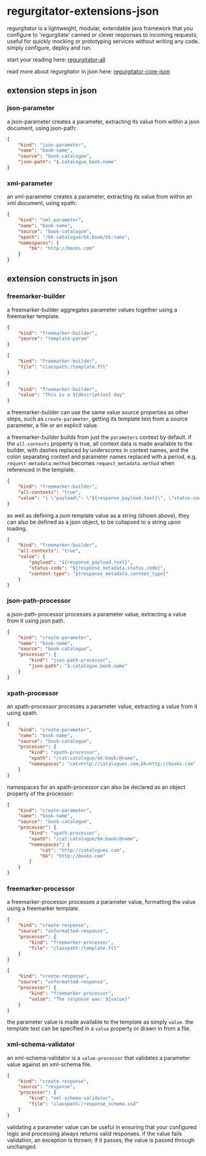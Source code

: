 # regurgitator-extensions-json

regurgitator is a lightweight, modular, extendable java framework that you configure to 'regurgitate' canned or clever responses to incoming requests; useful for quickly mocking or prototyping services without writing any code. simply configure, deploy and run.

start your reading here: [regurgitator-all](http://github.com/talmeym/regurgitator-all#regurgitator)

read more about regurgitator in json here: [regurgitator-core-json](http://github.com/talmeym/regurgitator-core-json#json-configuration-of-regurgitator)

## extension steps in json

### json-parameter

a json-parameter creates a parameter, extracting its value from within a json document, using json-path:

```json
{
    "kind": "json-parameter",
    "name": "book-name",
    "source": "book-catalogue",
    "json-path": "$.catalogue.book.name"
}
```

### xml-parameter

an xml-parameter creates a parameter, extracting its value from within an xml document, using xpath:

```json
{
    "kind": "xml-parameter",
    "name": "book-name",
    "source": "book-catalogue",
    "xpath": "/bk:catalogue/bk:book/bk:name",
    "namespaces": {
        "bk": "http://books.com"
    }
}
```

## extension constructs in json

### freemarker-builder 

a freemarker-builder aggregates parameter values together using a freemarker template.

```json
{
    "kind": "freemarker-builder",
    "source": "template-param"
}
```

```json
{
    "kind": "freemarker-builder",
    "file": "classpath:/template.ftl"
}
```

```json
{
    "kind": "freemarker-builder",
    "value": "This is a ${descriptive} day"
}
```

a freemarker-builder can use the same value source properties as other steps, such as ``create-parameter``, getting its template text from a source parameter, a file or an explicit value.

a freemarker-builder builds from just the ``parameters`` context by default. if the ``all-contexts`` property is true, all context data is made available to the builder, with dashes replaced by underscores in context names, and the colon separating context and parameter names replaced with a period, e.g. ``request-metadata:method`` becomes ``request_metadata.method`` when referenced in the template.

```json
{
    "kind": "freemarker-builder",
    "all-contexts": "true",
    "value": "{ \"payload\": \"${response_payload.text}\", \"status-code\": ${response_metadata.status_code}, \"content-type\": \"${response_metadata.content_type}\" }"
}
```

as well as defining a json template value as a string (shown above), they can also be defined as a json object, to be collapsed to a string upon loading.

```json
{
    "kind": "freemarker-builder",
    "all-contexts": "true",
    "value": { 
        "payload": "${response_payload.text}",
        "status-code": "${response_metadata.status_code}",
        "content-type": "${response_metadata.content_type}"
    }
}
```

### json-path-processor

a json-path-processor processes a parameter value, extracting a value from it using json path.

```json
{
    "kind": "create-parameter",
    "name": "book-name",
    "source": "book-catalogue",
    "processor": {
        "kind": "json-path-processor",
        "json-path": "$.catalogue.book.name"
    }
}
```

### xpath-processor

an xpath-processor processes a parameter value, extracting a value from it using xpath.

```json
{
    "kind": "create-parameter",
    "name": "book-name",
    "source": "book-catalogue",
    "processor": {
        "kind": "xpath-processor",
        "xpath": "/cat:catalogue/bk:book/@name",
        "namespaces": "cat=http://catalogues.com,bk=http://books.com"
    }
}
```

namespaces for an xpath-processor can also be declared as an object property of the processor:

```json
{
    "kind": "create-parameter",
    "name": "book-name",
    "source": "book-catalogue",
    "processor": {
        "kind": "xpath-processor",
        "xpath": "/cat:catalogue/bk:book/@name",
        "namespaces": {
            "cat": "http://catalogues.com",
            "bk": "http://books.com"
        }
    }
}
```

### freemarker-processor

a freemarker-processor processes a parameter value, formatting the value using a freemarker template.

```json
{
    "kind": "create-response",
    "source": "unformatted-response",
    "processor": {
        "kind": "freemarker-processor",
        "file": "classpath:/template.ftl"
    }
}
```

```json
{
    "kind": "create-response",
    "source": "unformatted-response",
    "processor": {
        "kind": "freemarker-processor",
        "value": "The response was: ${value}"
    }
}
```

the parameter value is made available to the template as simply ``value``. the template text can be specified in a ``value`` property or drawn in from a file.

### xml-schema-validator

an xml-schema-validator is a ``value-processor`` that validates a parameter value against an xml-schema file.

```json
{
    "kind": "create-response",
    "source": "response",
    "processor": {
        "kind": "xml-schema-validator",
        "file": "classpath:/response_schema.xsd"
    }
}
```

validating a parameter value can be useful in ensuring that your configured logic and processing always returns valid responses. if the value fails validation, an exception is thrown; if it passes, the value is passed through unchanged.
